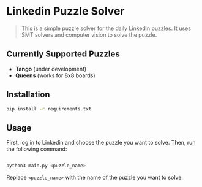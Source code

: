 # Linkedin Puzzle Solver

> This is a simple puzzle solver for the daily Linkedin puzzles. It uses SMT solvers and computer vision to solve the puzzle.

## Currently Supported Puzzles

- **Tango** (under development)
- **Queens** (works for 8x8 boards)

## Installation

```bash
pip install -r requirements.txt
```

## Usage

First, log in to Linkedin and choose the puzzle you want to solve. Then, run the following command:

```bash

python3 main.py <puzzle_name>
```
Replace `<puzzle_name>` with the name of the puzzle you want to solve. 

